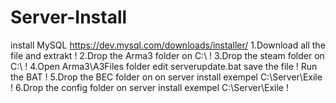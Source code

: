 # Server-Install
install MySQL https://dev.mysql.com/downloads/installer/
1.Download all the file and extrakt !
2.Drop the Arma3 folder on C:\ !
3.Drop the steam folder on C:\ !
4.Open Arma3\A3Files folder edit serverupdate.bat save the file !
Run the BAT !
5.Drop the BEC folder on on server install exempel C:\Server\Exile !
6.Drop the config folder on server install exempel C:\Server\Exile !
